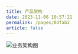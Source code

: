 ```yaml
---
title: 产品架构
date: 2023-11-06 10:57:21
permalink: /pages/8dfab2
article: false
---
```


![业务架构图](https://boilerplate-doc.oss-cn-shanghai.aliyuncs.com/www/img/jiagou.69bb91d.png)
